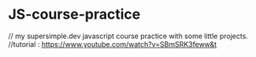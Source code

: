 # JS-course-practice
// my supersimple.dev javascript course practice with some little projects.
//tutorial : https://www.youtube.com/watch?v=SBmSRK3feww&t
